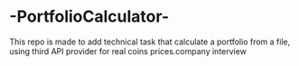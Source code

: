 # -PortfolioCalculator-
This repo is made to add technical task that  calculate a portfolio from a file, using third API provider for real coins prices.company interview

